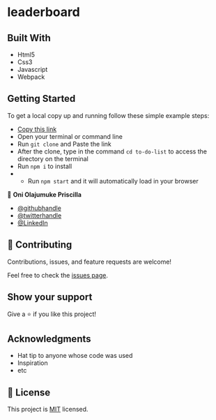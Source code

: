 # leaderboard

## Built With
- Html5
- Css3
- Javascript
- Webpack

## Getting Started

To get a local copy up and running follow these simple example steps:

- [Copy this link](https://github.com/prolajumokeoni/leaderboard.git)
- Open your terminal or command line
- Run `git clone` and Paste the link
- After the clone, type in the command `cd to-do-list` to access the directory on the terminal
- Run `npm i` to install
- - Run `npm start` and it will automatically load in your browser


👤 **Oni Olajumuke Priscilla**

- [@githubhandle](https://github.com/prolajumokeoni)
- [@twitterhandle](https://twitter.com/prolajumokeoni)
- [@LinkedIn](https://www.linkedin.com/in/olajumoke-priscilla-oni-44a48b162/)

## 🤝 Contributing

Contributions, issues, and feature requests are welcome!

Feel free to check the [issues page](https://github.com/prolajumokeoni/leaderboard/issues).

## Show your support

Give a ⭐️ if you like this project!

## Acknowledgments

- Hat tip to anyone whose code was used
- Inspiration
- etc

## 📝 License

This project is [MIT](./MIT.md) licensed.

